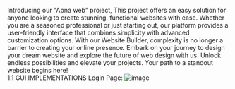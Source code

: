Introducing our "Apna web" project, This project offers an easy solution for anyone looking to create stunning, functional websites with ease. Whether you are a seasoned professional or just starting out, our platform provides a user-friendly interface that combines simplicity with advanced customization options. With our Website Builder, complexity is no longer a barrier to creating your online presence. Embark on your journey to design your dream website and explore the future of web design with us. Unlock endless possibilities and elevate your projects. Your path to a standout website begins here!																											
1.1	GUI IMPLEMENTATIONS
Login Page:	
![image](https://github.com/raaznavnit/Apna-web-student-helping-website-/assets/113350354/b93b2a54-5485-4615-8e8e-f468dd519dde)
